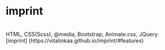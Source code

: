 # imprint
</br>
HTML, CSS(Scss), @media, Bootstrap, Animate.css, JQuery.
</br>
[imprint] (https://vitalinkaa.github.io/imprint/#features)

